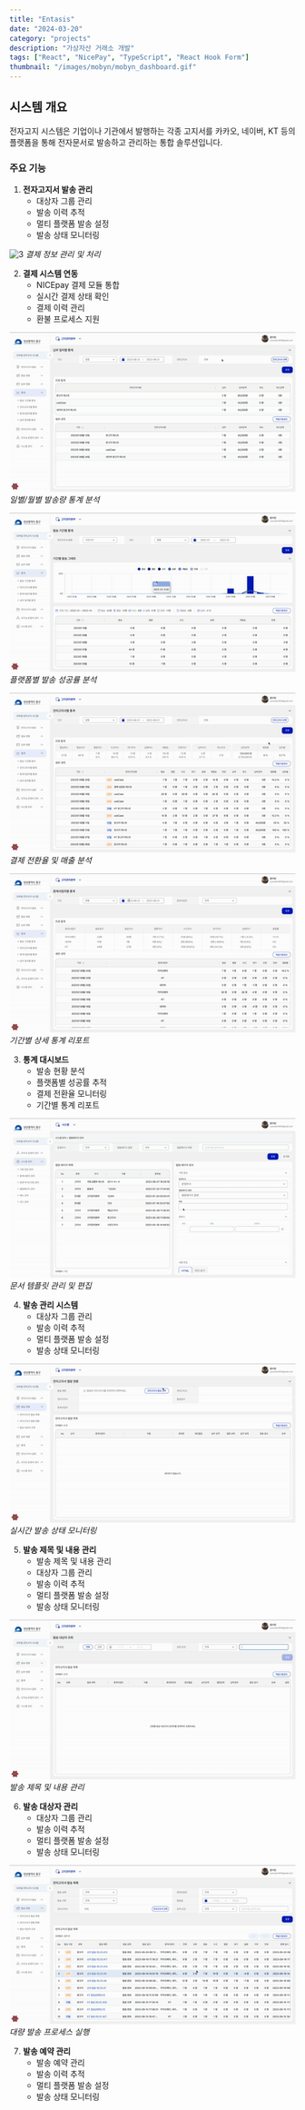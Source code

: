 ```yaml
---
title: "Entasis"
date: "2024-03-20"
category: "projects"
description: "가상자산 거래소 개발"
tags: ["React", "NicePay", "TypeScript", "React Hook Form"]
thumbnail: "/images/mobyn/mobyn_dashboard.gif"
---
```


## 시스템 개요

전자고지 시스템은 기업이나 기관에서 발행하는 각종 고지서를 카카오, 네이버, KT 등의 플랫폼을 통해 전자문서로 발송하고 관리하는 통합 솔루션입니다.

### 주요 기능

1. **전자고지서 발송 관리**
   - 대상자 그룹 관리
   - 발송 이력 추적
   - 멀티 플랫폼 발송 설정
   - 발송 상태 모니터링

![3](/images/mobyn/mobyn_document_payment.gif)
_결제 정보 관리 및 처리_

2. **결제 시스템 연동**
   - NICEpay 결제 모듈 통합
   - 실시간 결제 상태 확인
   - 결제 이력 관리
   - 환불 프로세스 지원

![5](/images/mobyn/mobyn_stats_1.gif)
_일별/월별 발송량 통계 분석_

![6](/images/mobyn/mobyn_stats_2.gif)
_플랫폼별 발송 성공률 분석_

![7](/images/mobyn/mobyn_stats_3.gif)
_결제 전환율 및 매출 분석_

![8](/images/mobyn/mobyn_stats_4.gif)
_기간별 상세 통계 리포트_

3. **통계 대시보드**
   - 발송 현황 분석
   - 플랫폼별 성공률 추적
   - 결제 전환율 모니터링
   - 기간별 통계 리포트

![2](/images/mobyn/mobyn_document_management.gif)
_문서 템플릿 관리 및 편집_

4. **발송 관리 시스템**
   - 대상자 그룹 관리
   - 발송 이력 추적
   - 멀티 플랫폼 발송 설정
   - 발송 상태 모니터링

![9](/images/mobyn/mobyn_status.gif)
_실시간 발송 상태 모니터링_

5. **발송 제목 및 내용 관리**
   - 발송 제목 및 내용 관리
   - 대상자 그룹 관리
   - 발송 이력 추적
   - 멀티 플랫폼 발송 설정
   - 발송 상태 모니터링

![10](/images/mobyn/mobyn_subject.gif)
_발송 제목 및 내용 관리_

6. **발송 대상자 관리**
   - 대상자 그룹 관리
   - 발송 이력 추적
   - 멀티 플랫폼 발송 설정
   - 발송 상태 모니터링

![4](/images/mobyn/mobyn_send.gif)
_대량 발송 프로세스 실행_

7. **발송 예약 관리**
   - 발송 예약 관리
   - 발송 이력 추적
   - 멀티 플랫폼 발송 설정
   - 발송 상태 모니터링
